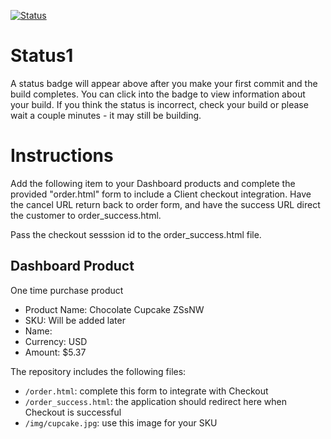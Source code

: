 [![Status](https://img.shields.io/badge/status-BUILDING%20COMMIT:%2038810f5654e7f5255d0755304fdf0a0137b7b7d0-yellow.svg)](https://github.com/raysaavedra-work/bakery_scaffold_R2EZ4DgzP3CR4blT/commit/38810f5654e7f5255d0755304fdf0a0137b7b7d0)


# Status1

A status badge will appear above after you make your first commit and the build completes. You can click into the badge to view information about your build. If you think the status is incorrect, check your build or please wait a couple minutes - it may still be building.

# Instructions

Add the following item to your Dashboard products and complete the provided "order.html" form to include a Client checkout integration. Have the cancel URL return back to order form, and have the success URL direct the customer to order_success.html.

Pass the checkout sesssion id to the order_success.html file.

## Dashboard Product
One time purchase product
* Product Name: Chocolate Cupcake ZSsNW
* SKU: Will be added later
* Name: 
* Currency: USD
* Amount: $5.37

The repository includes the following files:
* `/order.html`: complete this form to integrate with Checkout
* `/order_success.html`: the application should redirect here when Checkout is successful
* `/img/cupcake.jpg`: use this image for your SKU
